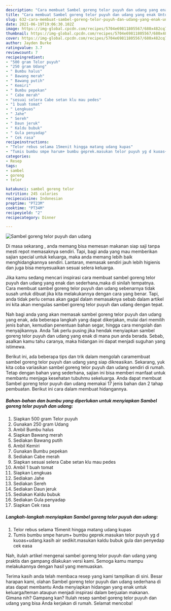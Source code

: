 ```yaml
---
description: "Cara membuat Sambel goreng telor puyuh dan udang yang enak Untuk Jualan"
title: "Cara membuat Sambel goreng telor puyuh dan udang yang enak Untuk Jualan"
slug: 632-cara-membuat-sambel-goreng-telor-puyuh-dan-udang-yang-enak-untuk-jualan
date: 2021-06-19T19:06:30.102Z
image: https://img-global.cpcdn.com/recipes/5704e69811805567/680x482cq70/sambel-goreng-telor-puyuh-dan-udang-foto-resep-utama.jpg
thumbnail: https://img-global.cpcdn.com/recipes/5704e69811805567/680x482cq70/sambel-goreng-telor-puyuh-dan-udang-foto-resep-utama.jpg
cover: https://img-global.cpcdn.com/recipes/5704e69811805567/680x482cq70/sambel-goreng-telor-puyuh-dan-udang-foto-resep-utama.jpg
author: Jayden Burke
ratingvalue: 3.7
reviewcount: 7
recipeingredient:
- "500 gram Telor puyuh"
- "250 gram Udang"
- " Bumbu halus"
- " Bawang merah"
- " Bawang putih"
- " Kemiri"
- " Bumbu pepekan"
- " Cabe merah"
- "sesuai selera Cabe setan klu mau pedes"
- "1 buah tomat"
- " Lengkuas"
- " Jahe"
- " Sereh"
- " Daun jeruk"
- " Kaldu bubuk"
- " Gula penyadap"
- " Cek rasa"
recipeinstructions:
- "Telor rebus selama 15menit hingga matang udang kupas"
- "Tumis bumbu smpe harum+ bumbu geprek.masukan telor puyuh yg d kuoas+udang.kasih air sedikit.masukan kaldu bubuk gula dan penyedap cek easa"
categories:
- Resep
tags:
- sambel
- goreng
- telor

katakunci: sambel goreng telor 
nutrition: 245 calories
recipecuisine: Indonesian
preptime: "PT23M"
cooktime: "PT34M"
recipeyield: "2"
recipecategory: Dinner

---
```



![Sambel goreng telor puyuh dan udang](https://img-global.cpcdn.com/recipes/5704e69811805567/680x482cq70/sambel-goreng-telor-puyuh-dan-udang-foto-resep-utama.jpg)

Di masa  sekarang , anda memang bisa memesan makanan siap saji tanpa mesti repot memasaknya sendiri. Tapi, bagi anda yang mau memberikan sajian special untuk keluarga, maka anda memang lebih baik menghidangkannya sendiri. Lantaran, memasak sendiri jauh lebih higienis dan juga bisa menyesuaikan sesuai selera keluarga.

Jika kamu sedang mencari inspirasi cara membuat sambel goreng telor puyuh dan udang yang enak dan sederhana,maka di sinilah tempatnya. Cara membuat sambel goreng telor puyuh dan udang  sebenarnya tidak susah untuk dibuat jika kita melakukannya dengan cara yang benar. Tapi, anda tidak perlu cemas akan gagal dalam memasaknya 
sebab dalam artikel ini kita akan mengulas sambel goreng telor puyuh dan udang dengan tepat.  



Nah bagi anda yang akan memasak sambel goreng telor puyuh dan udang yang enak, ada beberapa langkah yang dapat dikerjakan, mulai dari memilih jenis bahan, kemudian penentuan bahan segar, hingga cara mengolah dan menyajikannya. Anda Tak perlu pusing jika hendak menyiapkan sambel goreng telor puyuh dan udang yang enak di mana pun anda berada. Sebab, asalkan kamu  tahu caranya, maka hidangan ini dapat menjadi suguhan yang istimewa.

Berikut ini, ada beberapa tips dan trik dalam mengolah caramembuat sambel goreng telor puyuh dan udang yang siap dikreasikan. Sekarang, yuk kita coba variasikan sambel goreng telor puyuh dan udang sendiri di rumah. Tetap dengan bahan yang sederhana, sajian ini bisa memberi manfaat untuk membantu menjaga kesehatan tubuhmu sekeluarga. Anda dapat membuat Sambel goreng telor puyuh dan udang memakai 17 jenis bahan dan 2 tahap pembuatan. Berikut ini cara dalam membuat hidangannya.

<!--inarticleads1-->

##### Bahan-bahan dan bumbu yang diperlukan untuk menyiapkan Sambel goreng telor puyuh dan udang:

1. Siapkan 500 gram Telor puyuh
1. Gunakan 250 gram Udang
1. Ambil  Bumbu halus
1. Siapkan  Bawang merah
1. Sediakan  Bawang putih
1. Ambil  Kemiri
1. Gunakan  Bumbu pepekan
1. Sediakan  Cabe merah
1. Siapkan sesuai selera Cabe setan klu mau pedes
1. Ambil 1 buah tomat
1. Siapkan  Lengkuas
1. Sediakan  Jahe
1. Sediakan  Sereh
1. Sediakan  Daun jeruk
1. Sediakan  Kaldu bubuk
1. Sediakan  Gula penyadap
1. Siapkan  Cek rasa




<!--inarticleads2-->

##### Langkah-langkah menyiapkan Sambel goreng telor puyuh dan udang:

1. Telor rebus selama 15menit hingga matang udang kupas
1. Tumis bumbu smpe harum+ bumbu geprek.masukan telor puyuh yg d kuoas+udang.kasih air sedikit.masukan kaldu bubuk gula dan penyedap cek easa




Nah, itulah artikel mengenai  sambel goreng telor puyuh dan udang  yang praktis dan gampang dilakukan versi kami. Semoga kamu mampu melakukannya dengan hasil yang memuaskan. 

Terima kasih anda telah membaca resep yang kami tampilkan di sini. Besar harapan kami, olahan  Sambel goreng telor puyuh dan udang sederhana di atas dapat membantu Anda menyiapkan hidangan yang enak untuk keluarga/teman ataupun menjadi inspirasi dalam berjualan makanan. Gimana nih? Gampang kan? Itulah resep sambel goreng telor puyuh dan udang yang bisa Anda kerjakan di rumah. Selamat mencoba!

